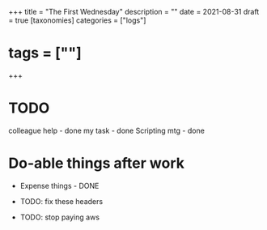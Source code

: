 +++
title = "The First Wednesday"
description = ""
date = 2021-08-31
draft = true
[taxonomies]
categories = ["logs"]
# tags = [""]
+++

# TODO

colleague help - done
my task - done
Scripting mtg - done

# Do-able things after work

- Expense things - DONE

- TODO: fix these headers
- TODO: stop paying aws

